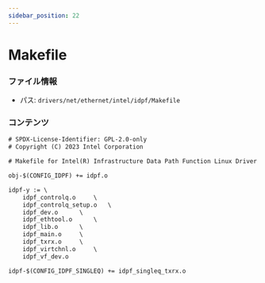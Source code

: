 ```yaml
---
sidebar_position: 22
---
```

# Makefile

### ファイル情報

- パス: `drivers/net/ethernet/intel/idpf/Makefile`

### コンテンツ

```txt
# SPDX-License-Identifier: GPL-2.0-only
# Copyright (C) 2023 Intel Corporation

# Makefile for Intel(R) Infrastructure Data Path Function Linux Driver

obj-$(CONFIG_IDPF) += idpf.o

idpf-y := \
	idpf_controlq.o		\
	idpf_controlq_setup.o	\
	idpf_dev.o		\
	idpf_ethtool.o		\
	idpf_lib.o		\
	idpf_main.o		\
	idpf_txrx.o		\
	idpf_virtchnl.o 	\
	idpf_vf_dev.o

idpf-$(CONFIG_IDPF_SINGLEQ)	+= idpf_singleq_txrx.o

```
